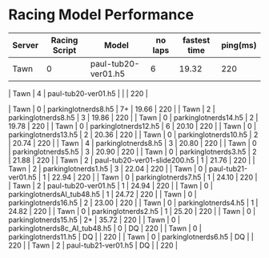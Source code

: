 # Racing Model Performance

| Server | Racing Script  | Model                         | no laps | fastest time | ping(ms) |
|--------|----------------|-------------------------------|---------|--------------|----------|
| Tawn   | 0              | paul-tub20-ver01.h5           | 6       | 19.32        | 220      |

| Tawn   | 4              | paul-tub20-ver01.h5           |        |         | 220      |


| Tawn   | 0              | parkinglotnerds8.h5           | 7+      | 19.66        | 220      |
| Tawn   | 2              | parkinglotnerds8.h5           | 3       | 19.86        | 220      |
| Tawn   | 0              | parkinglotnerds14.h5          | 2       | 19.78        | 220      |
| Tawn   | 0              | parkinglotnerds12.h5          | 6       | 20.10        | 220      |
| Tawn   | 0              | parkinglotnerds13.h5          | 2       | 20.36        | 220      |
| Tawn   | 0              | parkinglotnerds10.h5          | 2       | 20.74        | 220      |
| Tawn   | 4              | parkinglotnerds8.h5           | 3       | 20.80        | 220      |
| Tawn   | 0              | parkinglotnerds5.h5           | 3       | 20.90        | 220      |
| Tawn   | 0              | parkinglotnerds3.h5           | 2       | 21.88        | 220      |
| Tawn   | 2              | paul-tub20-ver01-slide200.h5  | 1       | 21.76        | 220      |
| Tawn   | 2              | parkinglotnerds1.h5           | 3       | 22.04        | 220      |
| Tawn   | 0              | paul-tub21-ver01.h5           | 1       | 22.94        | 220      |
| Tawn   | 0              | parkinglotnerds7.h5           | 1       | 24.10        | 220      |
| Tawn   | 2              | paul-tub20-ver01.h5           | 1       | 24.94        | 220      |
| Tawn   | 0              | parkinglotnerdsAI_tub48.h5    | 1       | 24.72        | 220      |
| Tawn   | 0              | parkinglotnerds16.h5          | 2       | 23.00        | 220      |
| Tawn   | 0              | parkinglotnerds4.h5           | 1       | 24.82        | 220      |
| Tawn   | 0              | parkinglotnerds2.h5           | 1       | 25.20        | 220      |
| Tawn   | 0              | parkinglotnerds15.h5          | 2+      | 35.72        | 220      |
| Tawn   | 0              | parkinglotnerds8c_AI_tub48.h5 | 0       | DQ           | 220      |
| Tawn   | 0              | parkinglotnerds11.h5          | DQ      |              | 220      |
| Tawn   | 0              | parkinglotnerds6.h5           | DQ      |              | 220      |
| Tawn   | 2              | paul-tub21-ver01.h5           | DQ      |              | 220      |
